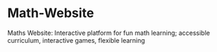 # Math-Website
Maths Website: Interactive platform for fun math learning; accessible curriculum, interactive games, flexible learning
